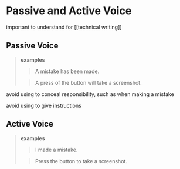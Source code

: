 # Passive and Active Voice

important to understand for [[technical writing]]

## Passive Voice

> **examples**
>
> > A mistake has been made.
>
> > A press of the button will take a screenshot.

avoid using to conceal responsibility, such as when making a mistake

avoid using to give instructions

## Active Voice

> **examples**
>
> > I made a mistake.
>
> > Press the button to take a screenshot.
